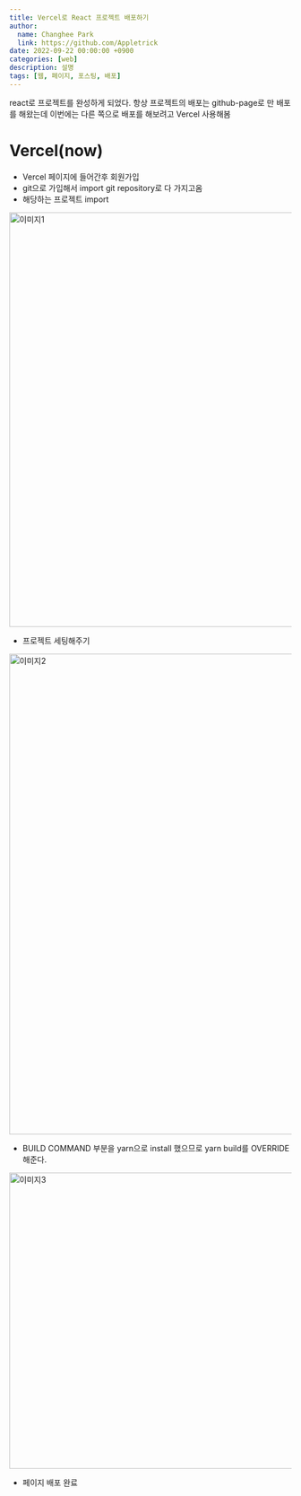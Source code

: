 ```yaml
---
title: Vercel로 React 프로젝트 배포하기
author:
  name: Changhee Park
  link: https://github.com/Appletrick
date: 2022-09-22 00:00:00 +0900
categories: [web]
description: 설명
tags: [웹, 페이지, 포스팅, 배포]
---
```


react로 프로젝트를 완성하게 되었다. 항상 프로젝트의 배포는 github-page로 만 배포를 해왔는데 이번에는 다른 쪽으로 배포를 해보려고 Vercel 사용해봄

# Vercel(now)

- Vercel 페이지에 들어간후 회원가입
- git으로 가입해서 import git repository로 다 가지고옴
- 해당하는 프로젝트 import

<img width="739" alt="이미지1" src="https://user-images.githubusercontent.com/31761527/191714896-3c890473-c36b-4ecc-8c9a-041cb324aa6b.png">

- 프로젝트 세팅해주기

<img width="857" alt="이미지2" src="https://user-images.githubusercontent.com/31761527/191714911-4f1a9a73-af19-44dd-85ef-8259318fceea.png">

- BUILD COMMAND 부분을 yarn으로 install 했으므로 yarn build를 OVERRIDE 해준다.

<img width="528" alt="이미지3" src="https://user-images.githubusercontent.com/31761527/191714919-05248d56-aa81-471f-9258-8bc8c90c5cad.png">

- 페이지 배포 완료
